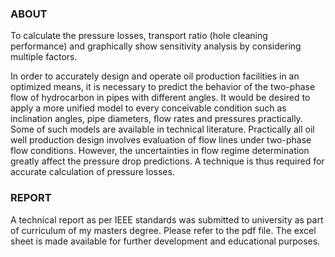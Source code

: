 ### ABOUT
To calculate the pressure losses, transport ratio (hole cleaning performance) and graphically show sensitivity analysis by considering multiple factors.

In order to accurately design and operate oil production facilities in an optimized means, it is necessary to predict the behavior of the two-phase flow of hydrocarbon in pipes with different angles. It would be desired to apply a more unified model to every conceivable condition such as inclination angles, pipe diameters, flow rates and pressures practically. Some of such models are available in technical literature. Practically all oil well production design involves evaluation of flow lines under two-phase flow conditions. However, the uncertainties in flow regime determination greatly affect the pressure drop predictions. A technique is thus required for accurate calculation of pressure losses.

### REPORT
A technical report as per IEEE standards was submitted to university as part of curriculum of my masters degree. Please refer to the pdf file. The excel sheet is made available for further development and educational purposes.
